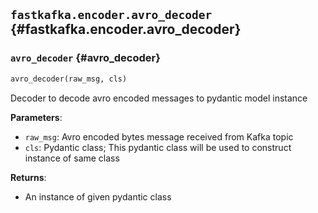 ## `fastkafka.encoder.avro_decoder` {#fastkafka.encoder.avro_decoder}

### `avro_decoder` {#avro_decoder}

```py
avro_decoder(raw_msg, cls)
```

Decoder to decode avro encoded messages to pydantic model instance

**Parameters**:
- `raw_msg`: Avro encoded bytes message received from Kafka topic
- `cls`: Pydantic class; This pydantic class will be used to construct instance of same class

**Returns**:
- An instance of given pydantic class

